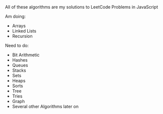 All of these algorithms are my solutions to LeetCode Problems in JavaScript

Am doing:
* Arrays
* Linked Lists
* Recursion

Need to do:
* Bit Arithmetic
* Hashes
* Queues
* Stacks
* Sets
* Heaps
* Sorts
* Tree
* Tries
* Graph
* Several other Algorithms later on
